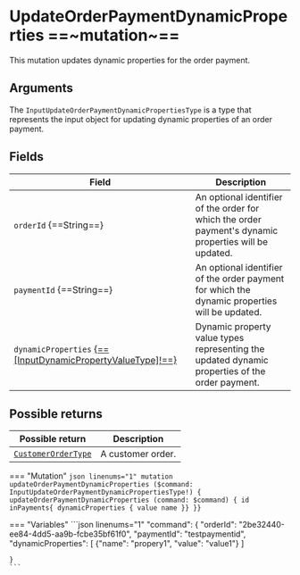 # UpdateOrderPaymentDynamicProperties ==~mutation~==

This mutation updates dynamic properties for the order payment.

## Arguments

The `InputUpdateOrderPaymentDynamicPropertiesType` is a type that represents the input object for updating dynamic properties of an order payment.

## Fields

| Field                                     | Description                                                                                                   |
|-------------------------------------------|---------------------------------------------------------------------------------------------------------------|
| `orderId` {==String==}                    | An optional identifier of the order for which the order payment's dynamic properties will be updated.        |
| `paymentId` {==String==}                  | An optional identifier of the order payment for which the dynamic properties will be updated.                |
| `dynamicProperties` [{==[InputDynamicPropertyValueType]!==}](../../Profile/Objects/InputDynamicPropertyValueType.md) | Dynamic property value types representing the updated dynamic properties of the order payment.|

## Possible returns

| Possible return                                                       | Description          	|
|-----------------------------------------------------------------------|---------------------	|
| [`CustomerOrderType`](../objects/customer-order-type.md)           	|  A customer order.  	|


=== "Mutation"
    ```json linenums="1"
    mutation updateOrderPaymentDynamicProperties ($command: InputUpdateOrderPaymentDynamicPropertiesType!) {
    updateOrderPaymentDynamicProperties (command: $command)
    {
    id
    inPayments{
    dynamicProperties
    {
        value
        name
    }}
    }}
    ```

=== "Variables"
    ```json linenums="1"
    "command": {
    "orderId":  "2be32440-ee84-4dd5-aa9b-fcbe35bf61f0",
    "paymentId":  "testpaymentid",
    "dynamicProperties": [
        {"name": "propery1",
        "value": "value1"}
    ]

    }
    ```

